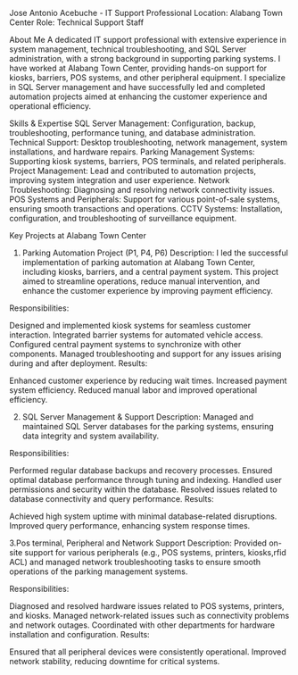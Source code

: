
Jose Antonio Acebuche - IT Support Professional
Location: Alabang Town Center
Role: Technical Support Staff

About Me
A dedicated IT support professional with extensive experience in system management, technical troubleshooting, and SQL Server administration, with a strong background in supporting parking systems. I have worked at Alabang Town Center, providing hands-on support for kiosks, barriers, POS systems, and other peripheral equipment. I specialize in SQL Server management and have successfully led and completed automation projects aimed at enhancing the customer experience and operational efficiency.

Skills & Expertise
SQL Server Management: Configuration, backup, troubleshooting, performance tuning, and database administration.
Technical Support: Desktop troubleshooting, network management, system installations, and hardware repairs.
Parking Management Systems: Supporting kiosk systems, barriers, POS terminals, and related peripherals.
Project Management: Lead and contributed to automation projects, improving system integration and user experience.
Network Troubleshooting: Diagnosing and resolving network connectivity issues.
POS Systems and Peripherals: Support for various point-of-sale systems, ensuring smooth transactions and operations.
CCTV Systems: Installation, configuration, and troubleshooting of surveillance equipment.


Key Projects at Alabang Town Center



1. Parking Automation Project (P1, P4, P6)
Description:
I led the successful implementation of parking automation at Alabang Town Center, including kiosks, barriers, and a central payment system. This project aimed to streamline operations, reduce manual intervention, and enhance the customer experience by improving payment efficiency.

Responsibilities:

Designed and implemented kiosk systems for seamless customer interaction.
Integrated barrier systems for automated vehicle access.
Configured central payment systems to synchronize with other components.
Managed troubleshooting and support for any issues arising during and after deployment.
Results:

Enhanced customer experience by reducing wait times.
Increased payment system efficiency.
Reduced manual labor and improved operational efficiency.



2. SQL Server Management & Support
Description:
Managed and maintained SQL Server databases for the parking systems, ensuring data integrity and system availability.

Responsibilities:

Performed regular database backups and recovery processes.
Ensured optimal database performance through tuning and indexing.
Handled user permissions and security within the database.
Resolved issues related to database connectivity and query performance.
Results:

Achieved high system uptime with minimal database-related disruptions.
Improved query performance, enhancing system response times.



3.Pos terminal, Peripheral and Network Support
Description:
Provided on-site support for various peripherals (e.g., POS systems, printers, kiosks,rfid ACL) and managed network troubleshooting tasks to ensure smooth operations of the parking management systems.

Responsibilities:

Diagnosed and resolved hardware issues related to POS systems, printers, and kiosks.
Managed network-related issues such as connectivity problems and network outages.
Coordinated with other departments for hardware installation and configuration.
Results:

Ensured that all peripheral devices were consistently operational.
Improved network stability, reducing downtime for critical systems.
